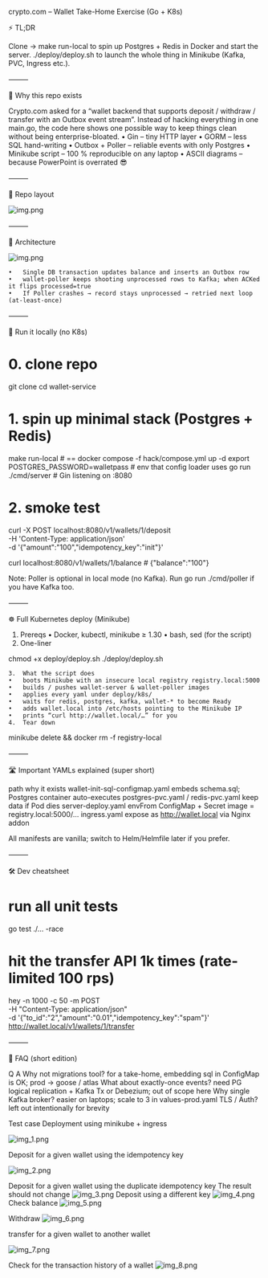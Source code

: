 crypto.com – Wallet Take-Home Exercise (Go + K8s)

⚡ TL;DR

Clone → make run-local to spin up Postgres + Redis in Docker and start the server.
./deploy/deploy.sh to launch the whole thing in Minikube (Kafka, PVC, Ingress etc.).

⸻

🤔 Why this repo exists

Crypto.com asked for a “wallet backend that supports deposit / withdraw / transfer with an Outbox event stream”.
Instead of hacking everything in one main.go, the code here shows one possible way to keep things clean without being enterprise-bloated.
•	Gin – tiny HTTP layer
•	GORM – less SQL hand-writing
•	Outbox + Poller – reliable events with only Postgres
•	Minikube script – 100 % reproducible on any laptop
•	ASCII diagrams – because PowerPoint is overrated 😎

⸻

🧱 Repo layout

![img.png](image/img_layout.png)


⸻

📐 Architecture 

![img.png](image/img.png)

	•	Single DB transaction updates balance and inserts an Outbox row
	•	wallet-poller keeps shooting unprocessed rows to Kafka; when ACKed it flips processed=true
	•	If Poller crashes → record stays unprocessed → retried next loop (at-least-once)

⸻

🚀 Run it locally (no K8s)

# 0. clone repo
git clone 
cd wallet-service

# 1. spin up minimal stack (Postgres + Redis)
make run-local          # == docker compose -f hack/compose.yml up -d
export POSTGRES_PASSWORD=walletpass # env that config loader uses
go run ./cmd/server     # Gin listening on :8080

# 2. smoke test
curl -X POST localhost:8080/v1/wallets/1/deposit \
-H 'Content-Type: application/json' \
-d '{"amount":"100","idempotency_key":"init"}'

curl localhost:8080/v1/wallets/1/balance   # {"balance":"100"}

Note: Poller is optional in local mode (no Kafka). Run go run ./cmd/poller if you have Kafka too.

⸻

☸️ Full Kubernetes deploy (Minikube)
1.	Prereqs
•	Docker, kubectl, minikube ≥ 1.30
•	bash, sed (for the script)
2.	One-liner

chmod +x deploy/deploy.sh
./deploy/deploy.sh


	3.	What the script does
	•	boots Minikube with an insecure local registry registry.local:5000
	•	builds / pushes wallet-server & wallet-poller images
	•	applies every yaml under deploy/k8s/
	•	waits for redis, postgres, kafka, wallet-* to become Ready
	•	adds wallet.local into /etc/hosts pointing to the Minikube IP
	•	prints “curl http://wallet.local/…” for you
	4.	Tear down

minikube delete && docker rm -f registry-local



⸻

🛣️ Important YAMLs explained (super short)

path	why it exists
wallet-init-sql-configmap.yaml	embeds schema.sql; Postgres container auto-executes
postgres-pvc.yaml / redis-pvc.yaml	keep data if Pod dies
server-deploy.yaml	envFrom ConfigMap + Secret  image = registry.local:5000/...
ingress.yaml	expose as http://wallet.local via Nginx addon

All manifests are vanilla; switch to Helm/Helmfile later if you prefer.

⸻

🛠️ Dev cheatsheet

# run all unit tests
go test ./... -race

# hit the transfer API 1k times (rate-limited 100 rps)
hey -n 1000 -c 50 -m POST \
-H "Content-Type: application/json" \
-d '{"to_id":"2","amount":"0.01","idempotency_key":"spam"}' \
http://wallet.local/v1/wallets/1/transfer


⸻

🤯 FAQ (short edition)

Q	A
Why not migrations tool?	for a take-home, embedding sql in ConfigMap is OK; prod → goose / atlas
What about exactly-once events?	need PG logical replication + Kafka Tx or Debezium; out of scope here
Why single Kafka broker?	easier on laptops; scale to 3 in values-prod.yaml
TLS / Auth?	left out intentionally for brevity



Test case
Deployment using minikube + ingress

![img_1.png](image/img_1.png)


Deposit for a given wallet using the idempotency key

![img_2.png](image/img_2.png)


Deposit for a given wallet using the duplicate  idempotency key
The result should not change
![img_3.png](image/img_3.png)
Deposit using a different key
![img_4.png](image/img_4.png)
Check balance
![img_5.png](image/img_5.png)

Withdraw
![img_6.png](image/img_6.png)




transfer for a given wallet to another wallet

![img_7.png](image/img_7.png)


Check for the transaction history of a wallet
![img_8.png](image/img_8.png)


